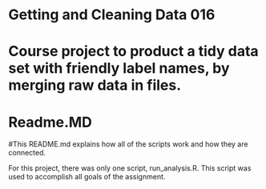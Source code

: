 # Getting and Cleaning Data 016
# Course project to product a tidy data set with friendly label names, by merging raw data in files.
# Readme.MD

#This README.md explains how all of the scripts work and how they are connected. 

For this project, there was only one script, run_analysis.R. This script was used to accomplish all goals of the assignment.



